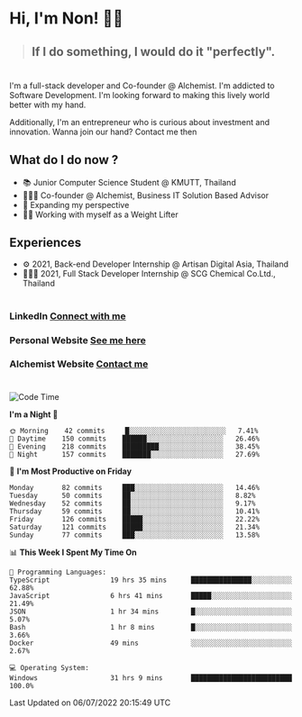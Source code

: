 # Hi, I'm Non! 🖐🏻

> ## If I do something, I would do it "perfectly".

#

I'm a full-stack developer and Co-founder @ Alchemist. I'm addicted to Software Development. I'm looking forward to making this lively world better with my hand.

Additionally, I'm an entrepreneur who is curious about investment and innovation. Wanna join our hand? Contact me then

## What do I do now ?

- 📚 Junior Computer Science Student @ KMUTT, Thailand
- 🧑🏻‍💻 Co-founder @ Alchemist, Business IT Solution Based Advisor
- 🌈 Expanding my perspective
- 🏋🏻 Working with myself as a Weight Lifter

## Experiences

- ⚙️ 2021, Back-end Developer Internship @ Artisan Digital Asia, Thailand
- 🧑🏻‍💻 2021, Full Stack Developer Internship @ SCG Chemical Co.Ltd., Thailand

#

### LinkedIn [Connect with me](https://www.linkedin.com/in/non-nontra/)

### Personal Website [See me here](https://nonnontra.com/)

### Alchemist Website [Contact me](https://alchemist-softwarehouse.co/)

#

<!--START_SECTION:waka-->
![Code Time](http://img.shields.io/badge/Code%20Time-1%2C860%20hrs%209%20mins-blue)

**I'm a Night 🦉** 

```text
🌞 Morning    42 commits     █░░░░░░░░░░░░░░░░░░░░░░░░   7.41% 
🌆 Daytime    150 commits    ██████░░░░░░░░░░░░░░░░░░░   26.46% 
🌃 Evening    218 commits    █████████░░░░░░░░░░░░░░░░   38.45% 
🌙 Night      157 commits    ███████░░░░░░░░░░░░░░░░░░   27.69%

```
📅 **I'm Most Productive on Friday** 

```text
Monday       82 commits     ███░░░░░░░░░░░░░░░░░░░░░░   14.46% 
Tuesday      50 commits     ██░░░░░░░░░░░░░░░░░░░░░░░   8.82% 
Wednesday    52 commits     ██░░░░░░░░░░░░░░░░░░░░░░░   9.17% 
Thursday     59 commits     ██░░░░░░░░░░░░░░░░░░░░░░░   10.41% 
Friday       126 commits    █████░░░░░░░░░░░░░░░░░░░░   22.22% 
Saturday     121 commits    █████░░░░░░░░░░░░░░░░░░░░   21.34% 
Sunday       77 commits     ███░░░░░░░░░░░░░░░░░░░░░░   13.58%

```


📊 **This Week I Spent My Time On** 

```text
💬 Programming Languages: 
TypeScript               19 hrs 35 mins      ███████████████░░░░░░░░░░   62.88% 
JavaScript               6 hrs 41 mins       █████░░░░░░░░░░░░░░░░░░░░   21.49% 
JSON                     1 hr 34 mins        █░░░░░░░░░░░░░░░░░░░░░░░░   5.07% 
Bash                     1 hr 8 mins         █░░░░░░░░░░░░░░░░░░░░░░░░   3.66% 
Docker                   49 mins             ░░░░░░░░░░░░░░░░░░░░░░░░░   2.67%

💻 Operating System: 
Windows                  31 hrs 9 mins       █████████████████████████   100.0%

```


 Last Updated on 06/07/2022 20:15:49 UTC
<!--END_SECTION:waka-->
